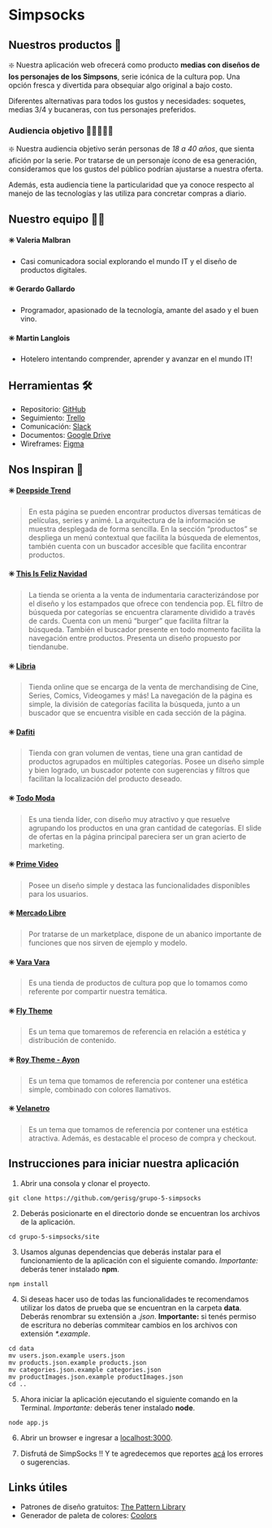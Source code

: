 # Simpsocks

## Nuestros productos 🧦

❇️ Nuestra aplicación web ofrecerá como producto **medias con diseños de los personajes de los Simpsons**, serie icónica  de la cultura pop. Una opción fresca y divertida para obsequiar algo original a bajo costo.

Diferentes alternativas para todos los gustos y necesidades: soquetes, medias 3/4 y bucaneras, con tus personajes preferidos.

### Audiencia objetivo 🧑🏻‍🤝‍🧑🏽

❇️ Nuestra audiencia objetivo serán personas de *18 a 40 años*, que sienta afición por la serie. Por tratarse de un personaje ícono de esa generación, consideramos que los gustos del público podrían ajustarse a nuestra oferta. 

Además, esta audiencia tiene la particularidad que ya conoce respecto al manejo de las tecnologías y las utiliza para concretar compras a diario.

## Nuestro equipo 👨‍💻

#### ✳️ Valeria Malbran
- Casi comunicadora social explorando el mundo IT y el diseño de productos digitales. 

#### ✳️ Gerardo Gallardo
- Programador, apasionado de la tecnología, amante del asado y el buen vino.

#### ✳️ Martin Langlois
- Hotelero intentando comprender, aprender y avanzar en el mundo IT!

## Herramientas 🛠️

- Repositorio: [GitHub](https://github.com/gerisg/grupo-5-simpsocks)
- Seguimiento: [Trello](https://trello.com/b/fNkAilQh)
- Comunicación: [Slack](https://node-a-distancia.slack.com/archives/G01644GKP8U)
- Documentos: [Google Drive](https://drive.google.com/drive/folders/1yWLYsQS5PVYocpfAcGxI1yLDRoESWm7t)
- Wireframes: [Figma](https://www.figma.com/file/wrRketOpyDSYJ0KEJyjJZb)

## Nos Inspiran 🚀

#### ✳️ [Deepside Trend](https://www.deepsidecyt.com)

> En esta página se pueden encontrar productos diversas temáticas de películas, series y animé.
La arquitectura de la información se muestra desplegada de forma sencilla. En la sección “productos” se despliega un menú contextual que facilita la búsqueda de elementos, también cuenta con un buscador accesible que facilita encontrar productos.

#### ✳️ [This Is Feliz Navidad](https://www.thisisfeliznavidad.com/)

> La tienda se orienta a la venta de indumentaria caracterizándose por el diseño y los estampados que ofrece con tendencia pop. EL filtro de búsqueda por categorías se encuentra claramente dividido a través de cards. Cuenta con un menú “burger” que facilita filtrar la búsqueda. También el buscador presente en todo momento facilita la navegación entre productos. Presenta un diseño propuesto por tiendanube. 

#### ✳️ [Libria](https://libria.com.ar/)

> Tienda online que se encarga de la venta de merchandising de Cine, Series, Comics, Videogames y más! La navegación de la página es simple, la división de categorías facilita la búsqueda, junto a un buscador que se encuentra visible en cada sección de la página. 

#### ✳️ [Dafiti](https://www.dafiti.com.ar/)

> Tienda con gran volumen de ventas, tiene una gran cantidad de productos agrupados en múltiples categorías. Posee un diseño simple y bien logrado, un buscador potente con sugerencias y filtros que facilitan la localización del producto deseado.

#### ✳️ [Todo Moda](https://ar.todomoda.com/)

> Es una tienda líder, con diseño muy atractivo y que resuelve agrupando los productos en una gran cantidad de categorías. El slide de ofertas en la página principal pareciera ser un gran acierto de marketing.

#### ✳️ [Prime Video](https://www.primevideo.com)

> Posee un diseño simple y destaca las funcionalidades disponibles para los usuarios.

#### ✳️ [Mercado Libre](https://www.mercadolibre.com.ar)

> Por tratarse de un marketplace, dispone de un abanico importante de funciones que nos sirven de ejemplo y modelo.

#### ✳️ [Vara Vara](https://www.varavara.com.ar/)

>Es una tienda de productos de cultura pop que lo tomamos como referente por compartir nuestra temática.

#### ✳️ [Fly Theme](http://ps.flytheme.net/themes/sp_market2/en/)

>Es un tema que tomaremos de referencia en relación a estética y distribución de contenido.

#### ✳️ [Roy Theme - Ayon](http://roythemes.com/demo/ayon/17/venus/)

>Es un tema que tomamos de referencia por contener una estética simple, combinado con colores llamativos.

#### ✳️ [Velanetro](https://velanetro.myshopify.com/)

>Es un tema que tomamos de referencia por contener una estética atractiva. Además, es destacable el proceso de compra y checkout.

## Instrucciones para iniciar nuestra aplicación

1. Abrir una consola y clonar el proyecto.

```
git clone https://github.com/gerisg/grupo-5-simpsocks
```

2. Deberás posicionarte en el directorio donde se encuentran los archivos de la aplicación.

```
cd grupo-5-simpsocks/site
```

3. Usamos algunas dependencias que deberás instalar para el funcionamiento de la aplicación con el siguiente comando. _Importante:_ deberás tener instalado __npm__.

```
npm install
```

4. Si deseas hacer uso de todas las funcionalidades te recomendamos utilizar los datos de prueba que se encuentran en la carpeta __data__. Deberás renombrar su extensión a _.json_. __Importante:__ si tenés permiso de escritura no deberías commitear cambios en los archivos con extensión _*.example_.

```
cd data
mv users.json.example users.json
mv products.json.example products.json
mv categories.json.example categories.json
mv productImages.json.example productImages.json
cd ..
```

5. Ahora iniciar la aplicación ejecutando el siguiente comando en la Terminal. _Importante:_ deberás tener instalado __node__.

```
node app.js
```

6. Abrir un browser e ingresar a [localhost:3000](localhost:3000).

7. Disfrutá de SimpSocks !! Y te agredecemos que reportes [acá](https://github.com/gerisg/grupo-5-simpsocks/issues) los errores o sugerencias.

## Links útiles

- Patrones de diseño gratuitos: [The Pattern Library](http://thepatternlibrary.com/)
- Generador de paleta de colores: [Coolors](https://coolors.co/)
